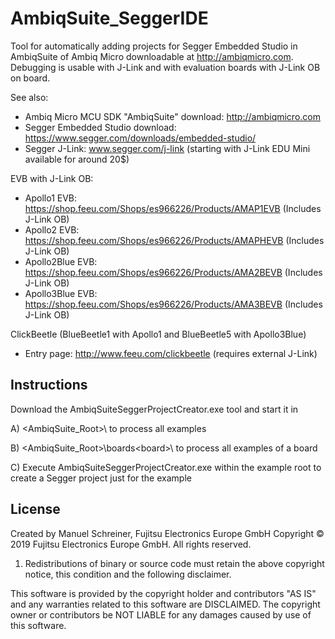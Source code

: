 # AmbiqSuite_SeggerIDE
Tool for automatically adding projects for Segger Embedded Studio in AmbiqSuite of Ambiq Micro downloadable at http://ambiqmicro.com. Debugging is usable with J-Link and with evaluation boards with J-Link OB on board. 

See also:
- Ambiq Micro MCU SDK "AmbiqSuite" download: http://ambiqmicro.com
- Segger Embedded Studio download: https://www.segger.com/downloads/embedded-studio/
- Segger J-Link: www.segger.com/j-link (starting with J-Link EDU Mini available for around 20$)

EVB with J-Link OB:
- Apollo1 EVB: https://shop.feeu.com/Shops/es966226/Products/AMAP1EVB (Includes J-Link OB)
- Apollo2 EVB: https://shop.feeu.com/Shops/es966226/Products/AMAPHEVB (Includes J-Link OB)
- Apollo2Blue EVB: https://shop.feeu.com/Shops/es966226/Products/AMA2BEVB (Includes J-Link OB)
- Apollo3Blue EVB: https://shop.feeu.com/Shops/es966226/Products/AMA3BEVB (Includes J-Link OB)

ClickBeetle (BlueBeetle1 with Apollo1 and BlueBeetle5 with Apollo3Blue)
- Entry page: http://www.feeu.com/clickbeetle (requires external J-Link)

## Instructions

Download the AmbiqSuiteSeggerProjectCreator.exe tool and start it in 

A) <AmbiqSuite_Root>\ to process all examples

B) <AmbiqSuite_Root>\boards\<board>\ to process all examples of a board

C) Execute AmbiqSuiteSeggerProjectCreator.exe within the example root to create a Segger project just for the example

## License

Created by Manuel Schreiner, Fujitsu Electronics Europe GmbH
Copyright © 2019 Fujitsu Electronics Europe GmbH. All rights reserved.

1. Redistributions of binary or source code must retain the above copyright notice, this condition and the following disclaimer.

This software is provided by the copyright holder and contributors "AS IS"
and any warranties related to this software are DISCLAIMED.
The copyright owner or contributors be NOT LIABLE for any damages caused
by use of this software.

